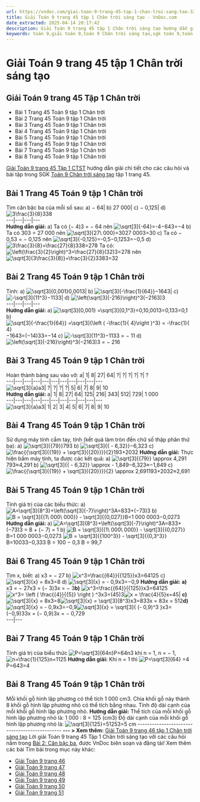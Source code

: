 ```yaml
---
url: https://vndoc.com/giai-toan-9-trang-45-tap-1-chan-troi-sang-tao-323626
title: Giải Toán 9 trang 45 tập 1 Chân trời sáng tạo - VnDoc.com
date_extracted: 2025-04-14 20:17:42
description: Giải Toán 9 trang 45 tập 1 Chân trời sáng tạo hướng dẫn giải chi tiết các câu hỏi và bài tập trong SGK Toán 9 Chân trời sáng tạo tập 1.
keywords: toán 9,giải toán 9,toán 9 Chân trời sáng tạo,sgk toán 9,toán lớp 9,toán lớp 9 Chân trời sáng tạo,sgk toán 9 Chân trời sáng tạo,toán 9 ctst,giải sgk toán 9 Chân trời sáng tạo,toán 9 Chân trời sáng tạo tập 1,giải bài tập toán 9 Chân trời sáng tạo,Căn bậc hai,toán 9 Chân trời sáng tạo tập 1 trang 45,toán 9 trang 45,giải toán 9 trang 45,toán 9 trang 45 chân trời,giải toán 9 trang 45 chân trời
---
```


# Giải Toán 9 trang 45 tập 1 Chân trời sáng tạo
## **Giải Toán 9 trang 45 Tập 1 Chân trời**
  * Bài 1 Trang 45 Toán 9 tập 1 Chân trời
  * Bài 2 Trang 45 Toán 9 tập 1 Chân trời
  * Bài 3 Trang 45 Toán 9 tập 1 Chân trời
  * Bài 4 Trang 45 Toán 9 tập 1 Chân trời
  * Bài 5 Trang 45 Toán 9 tập 1 Chân trời
  * Bài 6 Trang 45 Toán 9 tập 1 Chân trời
  * Bài 7 Trang 45 Toán 9 tập 1 Chân trời
  * Bài 8 Trang 45 Toán 9 tập 1 Chân trời

[Giải Toán 9 trang 45 Tập 1 CTST](<https://vndoc.com/giai-toan-9-trang-45-tap-1-chan-troi-sang-tao-323626>) hướng dẫn giải chi tiết cho các câu hỏi và bài tập trong SGK [Toán 9 Chân trời sáng tạo](<https://vndoc.com/toan-9-chan-troi-sang-tao>) tập 1 trang 45.
## **Bài 1 Trang 45 Toán 9 tập 1 Chân trời**
Tìm căn bậc ba của mỗi số sau:
a\) − 64| b\) 27 000| c\) − 0,125| d\) ![3\\frac{3}{8}](https://i.vdoc.vn/data/image/blank.png)338  
---|---|---|---  
**Hướng dẫn giải:**
a\) Ta có \(− 4\)3 = − 64 nên ![\\sqrt\[3\]{-64}=-4](https://i.vdoc.vn/data/image/blank.png)−643=−4
b\) Ta có 303 = 27 000 nên ![\\sqrt\[3\]{27\\ 000}=30](https://i.vdoc.vn/data/image/blank.png)27 0003=30
c\) Ta có − 0,53 = − 0,125 nên ![\\sqrt\[3\]{-0,125}=-0,5](https://i.vdoc.vn/data/image/blank.png)−0,1253=−0,5
d\) ![3\\frac{3}{8}=\\frac{27}{8}](https://i.vdoc.vn/data/image/blank.png)338=278
Ta có: ![\\left\(\\frac{3}{2}\\right\)^3=\\frac{27}{8}](https://i.vdoc.vn/data/image/blank.png)\(32\)3=278 nên ![\\sqrt\[3\]{3\\frac{3}{8}}=\\frac{3}{2}](https://i.vdoc.vn/data/image/blank.png)3383=32
## **Bài 2 Trang 45 Toán 9 tập 1 Chân trời**
Tính:
a\) ![\\sqrt\[3\]{0,001}](https://i.vdoc.vn/data/image/blank.png)0,0013| b\) ![\\sqrt\[3\]{-\\frac{1}{64}}](https://i.vdoc.vn/data/image/blank.png)−1643| c\) ![-\\sqrt\[3\]{11^3}](https://i.vdoc.vn/data/image/blank.png)−1133| d\) ![\\left\(\\sqrt\[3\]{-216}\\right\)^3](https://i.vdoc.vn/data/image/blank.png)\(−2163\)3  
---|---|---|---  
**Hướng dẫn giải:**
a\) ![\\sqrt\[3\]{0,001} =\\sqrt\[3\]{0,1^3}=0,1](https://i.vdoc.vn/data/image/blank.png)0,0013=0,133=0,1
b\) ![\\sqrt\[3\]{-\\frac{1}{64}} =\\sqrt\[3\]{\\left \(    -\\frac{1}{ 4}\\right \)^3} = -\\frac{1}{ 4}](https://i.vdoc.vn/data/image/blank.png)−1643=\(−14\)33=−14
c\) ![-\\sqrt\[3\]{11^3}](https://i.vdoc.vn/data/image/blank.png)−1133 = − 11
d\) ![\\left\(\\sqrt\[3\]{-216}\\right\)^3](https://i.vdoc.vn/data/image/blank.png)\(−2163\)3 = − 216
## **Bài 3 Trang 45 Toán 9 tập 1 Chân trời**
Hoàn thành bảng sau vào vở:
a| 1| 8| 27| 64| ?| ?| ?| ?| ?| ?  
---|---|---|---|---|---|---|---|---|---|---  
![\\sqrt\[3\]{a}](https://i.vdoc.vn/data/image/blank.png)a3| ?| ?| ?| ?| 5| 6| 7| 8| 9| 10  
**Hướng dẫn giải:**
a| 1| 8| 27| 64| 125| 216| 343| 512| 729| 1 000  
---|---|---|---|---|---|---|---|---|---|---  
![\\sqrt\[3\]{a}](https://i.vdoc.vn/data/image/blank.png)a3| 1| 2| 3| 4| 5| 6| 7| 8| 9| 10  
## **Bài 4 Trang 45 Toán 9 tập 1 Chân trời**
Sử dụng máy tính cầm tay, tính \(kết quả làm tròn đến chữ số thập phân thứ ba\):
a\) ![\\sqrt\[3\]{{79}}](https://i.vdoc.vn/data/image/blank.png)793
b\) ![\\sqrt\[3\]{{ - 6,32}}](https://i.vdoc.vn/data/image/blank.png)−6,323
c\) ![\\frac{{\\sqrt\[3\]{{19}} + \\sqrt\[3\]{{20}}}}{2}](https://i.vdoc.vn/data/image/blank.png)193+2032
**Hướng dẫn giải:**
Thực hiện bấm máy tính, ta được các kết quả:
a\) ![\\sqrt\[3\]{{79}} \\approx 4,291](https://i.vdoc.vn/data/image/blank.png)793≈4,291
b\) ![\\sqrt\[3\]{{ - 6,32}} \\approx - 1,849](https://i.vdoc.vn/data/image/blank.png)−6,323≈−1,849
c\) ![\\frac{{\\sqrt\[3\]{{19}} + \\sqrt\[3\]{{20}}}}{2} \\approx 2,691](https://i.vdoc.vn/data/image/blank.png)193+2032≈2,691
## **Bài 5 Trang 45 Toán 9 tập 1 Chân trời**
Tính giá trị của các biểu thức:
a\) ![A=\\sqrt\[3\]{8^3}+\\left\(\\sqrt\[3\]{-7}\\right\)^3](https://i.vdoc.vn/data/image/blank.png)A=833+\(−73\)3
b\) ![B = \\sqrt\[3\]{{1\\ 000\\ 000}} - \\sqrt\[3\]{{0,027}}](https://i.vdoc.vn/data/image/blank.png)B=1 000 0003−0,0273
**Hướng dẫn giải:**
a\) ![A=\\sqrt\[3\]{8^3}+\\left\(\\sqrt\[3\]{-7}\\right\)^3](https://i.vdoc.vn/data/image/blank.png)A=833+\(−73\)3
= 8 + \(− 7\)
= 1
b\) ![B = \\sqrt\[3\]{{1\\ 000\\ 000}} - \\sqrt\[3\]{{0,027}}](https://i.vdoc.vn/data/image/blank.png)B=1 000 0003−0,0273
![B = \\sqrt\[3\]{{100^3}} - \\sqrt\[3\]{{0,3^3}}](https://i.vdoc.vn/data/image/blank.png)B=10033−0,333
B = 100 − 0,3
B = 99,7
## **Bài 6 Trang 45 Toán 9 tập 1 Chân trời**
Tìm x, biết:
a\) x3 = − 27
b\) ![x^3=\\frac{{64}}{{125}}](https://i.vdoc.vn/data/image/blank.png)x3=64125
c\) ![\\sqrt\[3\]{x} = 8](https://i.vdoc.vn/data/image/blank.png)x3=8
d\) ![\\sqrt\[3\]{x} = - 0,9](https://i.vdoc.vn/data/image/blank.png)x3=−0,9
**Hướng dẫn giải:**
**a\)** x3 = − 27x3 = \(− 3\)3x = − 3**b\)** ![x^3=\\frac{{64}}{{125}}](https://i.vdoc.vn/data/image/blank.png)x3=64125![x^3= \\left \(  \\frac{{4}}{{5}}  \\right \) ^3](https://i.vdoc.vn/data/image/blank.png)x3=\(45\)3![x =  \\frac{4}{5}](https://i.vdoc.vn/data/image/blank.png)x=45| **c\)** ![\\sqrt\[3\]{x} = 8](https://i.vdoc.vn/data/image/blank.png)x3=8![\\sqrt\[3\]{x} = \\sqrt\[3\]{8^3}](https://i.vdoc.vn/data/image/blank.png)x3=833x = 83x = 512**d\)** ![\\sqrt\[3\]{x} = - 0,9](https://i.vdoc.vn/data/image/blank.png)x3=−0,9![\\sqrt\[3\]{x} = \\sqrt\[3\]{  \(- 0,9\)^3 }](https://i.vdoc.vn/data/image/blank.png)x3=\(−0,9\)33x = \(− 0,9\)3x = − 0,729  
---|---  
## **Bài 7 Trang 45 Toán 9 tập 1 Chân trời**
Tính giá trị của biểu thức ![P=\\sqrt\[3\]{64n}](https://i.vdoc.vn/data/image/blank.png)P=64n3 khi n = 1, n = − 1, ![n=\\frac{1}{125}](https://i.vdoc.vn/data/image/blank.png)n=1125
**Hướng dẫn giải:**
Khi n = 1 thì ![P=\\sqrt\[3\]{64} =4](https://i.vdoc.vn/data/image/blank.png)P=643=4
## **Bài 8 Trang 45 Toán 9 tập 1 Chân trời**
Mỗi khối gỗ hình lập phương có thể tích 1 000 cm3. Chia khối gỗ này thành 8 khối gỗ hình lập phương nhỏ có thể tích bằng nhau. Tính độ dài cạnh của mỗi khối gỗ hình lập phương nhỏ.
**Hướng dẫn giải:**
Thể tích của mỗi khối gỗ hình lập phương nhỏ là: 1 000 : 8 = 125 \(cm3\)
Độ dài cạnh của mỗi khối gỗ hình lập phương nhỏ là: ![\\sqrt\[3\]{125}=5](https://i.vdoc.vn/data/image/blank.png)1253=5 cm
\----------------------------------------------
**\--- > Xem thêm:** [Giải Toán 9 trang 46 tập 1 Chân trời sáng tạo](<https://vndoc.com/giai-toan-9-trang-46-tap-1-chan-troi-sang-tao-323631>)
Lời giải Toán 9 trang 45 Tập 1 Chân trời sáng tạo với các câu hỏi nằm trong [Bài 2: Căn bậc ba](<https://vndoc.com/giai-bai-tap-sgk-toan-lop-9-bai-9-can-bac-ba-135961>), được VnDoc biên soạn và đăng tải\!
Xem thêm các bài Tìm bài trong mục này khác:
  * [Giải Toán 9 trang 46](</giai-toan-9-trang-46-tap-1-chan-troi-sang-tao-323631>)
  * [Giải Toán 9 trang 47](</giai-toan-9-trang-47-tap-1-chan-troi-sang-tao-323635>)
  * [Giải Toán 9 trang 48](</giai-toan-9-trang-48-tap-1-chan-troi-sang-tao-323639>)
  * [Giải Toán 9 trang 49](</giai-toan-9-trang-49-tap-1-chan-troi-sang-tao-323648>)
  * [Giải Toán 9 trang 50](</giai-toan-9-trang-50-tap-1-chan-troi-sang-tao-323655>)
  * [Giải Toán 9 trang 51](</giai-toan-9-trang-51-tap-1-chan-troi-sang-tao-323739>)

